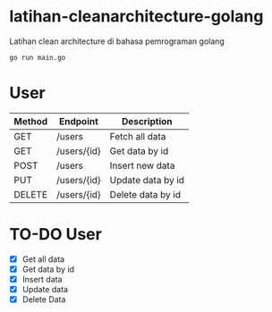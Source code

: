 # latihan-cleanarchitecture-golang
Latihan clean architecture di bahasa pemrograman golang

```go run main.go```


# User
| Method | Endpoint    | Description       |
| ------ | ------      | ------            |
| GET    | /users      | Fetch all data    |
| GET    | /users/{id} | Get data by id    |
| POST   | /users      | Insert new data   |
| PUT    | /users/{id} | Update data by id |
| DELETE | /users/{id} | Delete data by id |

# TO-DO User
- [x] Get all data
- [x] Get data by id
- [x] Insert data
- [x] Update data
- [x] Delete Data
